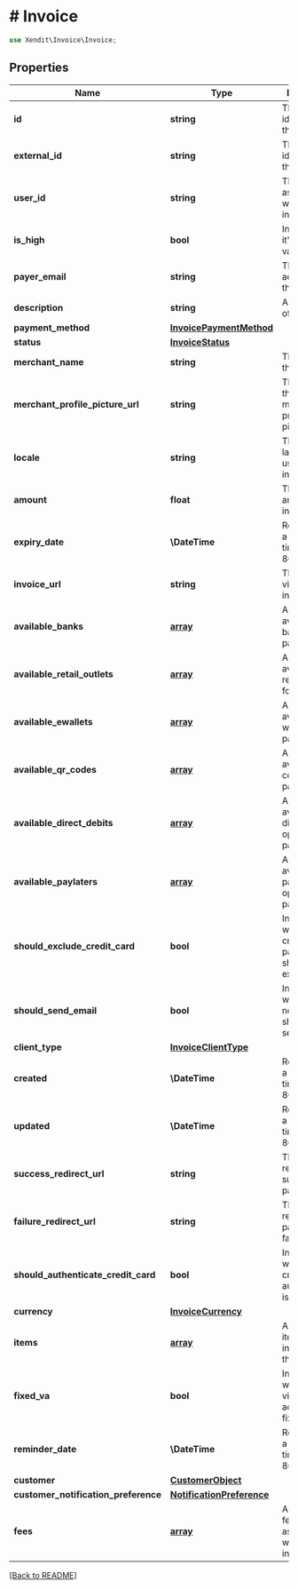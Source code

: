 # # Invoice


```php
use Xendit\Invoice\Invoice;
```

## Properties

Name | Type | Description | Examples | Notes
------------ | ------------- | ------------- | ------------- | ------------- 
**id** | **string** | The unique identifier for the invoice. | null |  [optional]
**external_id** | **string** | The external identifier for the invoice. | null | 
**user_id** | **string** | The user ID associated with the invoice. | null | 
**is_high** | **bool** | Indicates if it&#39;s a high-value invoice. | null | 
**payer_email** | **string** | The email address of the payer. | null |  [optional]
**description** | **string** | A description of the invoice. | null |  [optional]
**payment_method** | [**InvoicePaymentMethod**](InvoicePaymentMethod.md) |  | null |  [optional]
**status** | [**InvoiceStatus**](InvoiceStatus.md) |  | null | 
**merchant_name** | **string** | The name of the merchant. | null | 
**merchant_profile_picture_url** | **string** | The URL of the merchant&#39;s profile picture. | null | 
**locale** | **string** | The locale or language used for the invoice. | null |  [optional]
**amount** | **float** | The total amount of the invoice. | null | 
**expiry_date** | **\DateTime** | Representing a date and time in ISO 8601 format. | 2016-08-29T09:12:33.001Z | 
**invoice_url** | **string** | The URL to view the invoice. | null | 
**available_banks** | [**array**](Bank.md) | An array of available banks for payment. | null | 
**available_retail_outlets** | [**array**](RetailOutlet.md) | An array of available retail outlets for payment. | null | 
**available_ewallets** | [**array**](Ewallet.md) | An array of available e-wallets for payment. | null | 
**available_qr_codes** | [**array**](QrCode.md) | An array of available QR codes for payment. | null | 
**available_direct_debits** | [**array**](DirectDebit.md) | An array of available direct debit options for payment. | null | 
**available_paylaters** | [**array**](Paylater.md) | An array of available pay-later options for payment. | null | 
**should_exclude_credit_card** | **bool** | Indicates whether credit card payments should be excluded. | null |  [optional]
**should_send_email** | **bool** | Indicates whether email notifications should be sent. | null | 
**client_type** | [**InvoiceClientType**](InvoiceClientType.md) |  | null | 
**created** | **\DateTime** | Representing a date and time in ISO 8601 format. | 2016-08-29T09:12:33.001Z | 
**updated** | **\DateTime** | Representing a date and time in ISO 8601 format. | 2016-08-29T09:12:33.001Z | 
**success_redirect_url** | **string** | The URL to redirect to on successful payment. | null |  [optional]
**failure_redirect_url** | **string** | The URL to redirect to on payment failure. | null |  [optional]
**should_authenticate_credit_card** | **bool** | Indicates whether credit card authentication is required. | null |  [optional]
**currency** | [**InvoiceCurrency**](InvoiceCurrency.md) |  | null |  [optional]
**items** | [**array**](InvoiceItem.md) | An array of items included in the invoice. | null |  [optional]
**fixed_va** | **bool** | Indicates whether the virtual account is fixed. | null |  [optional]
**reminder_date** | **\DateTime** | Representing a date and time in ISO 8601 format. | 2016-08-29T09:12:33.001Z |  [optional]
**customer** | [**CustomerObject**](CustomerObject.md) |  | null |  [optional]
**customer_notification_preference** | [**NotificationPreference**](NotificationPreference.md) |  | null |  [optional]
**fees** | [**array**](InvoiceFee.md) | An array of fees associated with the invoice. | null |  [optional]

[[Back to README]](../../README.md)
